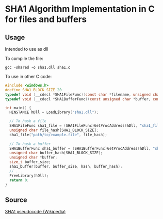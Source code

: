 # SHA1 Algorithm Implementation in C for files and buffers

## Usage

Intended to use as dll

To compile the file:

```shell
gcc -shared -o sha1.dll sha1.c
```

To use in other C code:

```C
#include <windows.h>
#define SHA1_BLOCK_SIZE 20
typedef void (__cdecl *SHA1FileFunc)(const char *filename, unsigned char output[SHA1_BLOCK_SIZE]);
typedef void (__cdecl *SHA1BufferFunc)(const unsigned char *buffer, const size_t buffer_size, unsigned char output[SHA1_BLOCK_SIZE]);

int main() {
  HINSTANCE hDll = LoadLibrary("sha1.dll");

  // To hash a file
  SHA1FileFunc sha1_file = (SHA1FileFunc)GetProcAddress(hDll, "sha1_file");
  unsigned char file_hash[SHA1_BLOCK_SIZE];
  sha1_file("path/to/example.file", file_hash);
  
  // To hash a buffer
  SHA1BufferFunc sha1_buffer = (SHA1BufferFunc)GetProcAddress(hDll, "sha1_buffer");
  unsigned char buffer_hash[SHA1_BLOCK_SIZE];
  unsigned char *buffer;
  size_t buffer_size;
  sha1_buffer(buffer, buffer_size, hash, buffer_hash);
  // ...
  FreeLibrary(hDll);
  return 0;
}
```

## Source

[SHA1 pseudocode (Wikipedia)](https://en.wikipedia.org/wiki/SHA-1#SHA-1_pseudocode)
